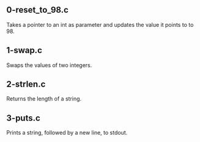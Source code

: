 ## 0-reset_to_98.c
Takes a pointer to an int as parameter and updates the value it points to to 98.
## 1-swap.c
Swaps the values of two integers.
## 2-strlen.c
Returns the length of a string.
## 3-puts.c
Prints a string, followed by a new line, to stdout.
